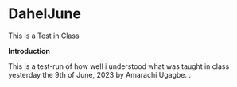 # DahelJune
This is a Test in Class

**Introduction**


This is a test-run of how well i understood what was taught in class yesterday the 9th of June, 2023 by Amarachi Ugagbe.
.
